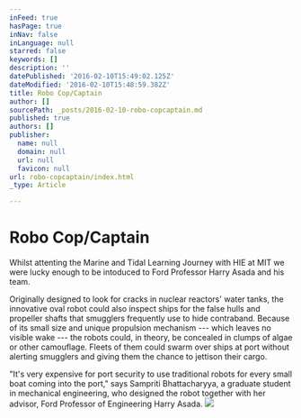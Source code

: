 ```yaml
---
inFeed: true
hasPage: true
inNav: false
inLanguage: null
starred: false
keywords: []
description: ''
datePublished: '2016-02-10T15:49:02.125Z'
dateModified: '2016-02-10T15:48:59.382Z'
title: Robo Cop/Captain
author: []
sourcePath: _posts/2016-02-10-robo-copcaptain.md
published: true
authors: []
publisher:
  name: null
  domain: null
  url: null
  favicon: null
url: robo-copcaptain/index.html
_type: Article

---
```

# Robo Cop/Captain

Whilst attenting the Marine and Tidal Learning Journey with HIE at MIT we were lucky enough to be intoduced to Ford Professor Harry Asada and his team.

Originally designed to look for cracks in nuclear reactors' water tanks, the innovative oval robot could also inspect ships for the false hulls and propeller shafts that smugglers frequently use to hide contraband. Because of its small size and unique propulsion mechanism --- which leaves no visible wake --- the robots could, in theory, be concealed in clumps of algae or other camouflage. Fleets of them could swarm over ships at port without alerting smugglers and giving them the chance to jettison their cargo.

"It's very expensive for port security to use traditional robots for every small boat coming into the port," says Sampriti Bhattacharyya, a graduate student in mechanical engineering, who designed the robot together with her advisor, Ford Professor of Engineering Harry Asada.
![](https://the-grid-user-content.s3-us-west-2.amazonaws.com/81456e9f-9906-4b85-824b-7806a57dc191.jpg)
